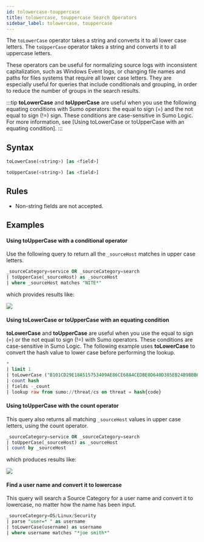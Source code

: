 ```yaml
---
id: tolowercase-touppercase
title: tolowercase, touppercase Search Operators
sidebar_label: tolowercase, touppercase
---
```


The `toLowerCase` operator takes a string and converts it to all lower case letters. The `toUpperCase` operator takes a string and converts it to all uppercase letters.

These operators can be useful for normalizing source logs with inconsistent capitalization, such as Windows Event logs, or changing file names and paths for files systems that require all lower case letters. They are especially useful for queries that include conditionals and grouping, in order to reduce the number of groups in the search results.

:::tip
**toLowerCase** and **toUpperCase** are useful when you use the following equating conditions with Sumo operators: the equal to sign (=) and the not equal to sign (!=) sign. These conditions are case-sensitive in Sumo Logic. For more information, see [Using toLowerCase or toUpperCase with an equating condition].
:::

## Syntax

```sql
toLowerCase(<string>) [as <field>]
```

```sql
toUpperCase(<string>) [as <field>]
```

## Rules

* Non-string fields are not accepted.

## Examples

#### Using toUpperCase with a conditional operator

Use the following query to return all the `_sourceHost` matches in upper case letters.

```sql
_sourceCategory=service OR _sourceCategory=search
| toUpperCase(_sourceHost) as _sourceHost
| where _sourceHost matches "NITE*"
```

which provides results like:

![](/img/reuse/query-search/toUpperCase.png)

#### Using toLowerCase or toUpperCase with an equating condition

**toLowerCase** and **toUpperCase** are useful when you use the equal to sign (=) or the not equal to sign (!=) with Sumo operators. These conditions are case-sensitive in Sumo Logic. The following example uses **toLowerCase** to convert the hash value to lower case before performing the lookup. 

```sql
*
| limit 1
| toLowerCase ("B101CD29E18A515753409AE86CE68A4CEDBE0D640D385EB24B9BBB69CF8186AE") as hash
| count hash
| fields -_count
| lookup raw from sumo://threat/cs on threat = hash{code}
```

#### Using toUpperCase with the count operator

This query also returns all matching `_sourceHost` values in upper case letters, using the count operator.

```sql
_sourceCategory=service OR _sourceCategory=search
| toUpperCase(_sourceHost) as _sourceHost
| count by _sourceHost
```

which produces results like:

![](/img/reuse/query-search/toUpperCase_count.png)

#### Find a user name and convert it to lowercase

This query will search a Source Category for a user name and convert it to lowercase, no matter how the name has been input.

```sql
_sourceCategory=OS/Linux/Security
| parse "user=* " as username
| toLowerCase(username) as username
| where username matches "*joe smith*"
```
